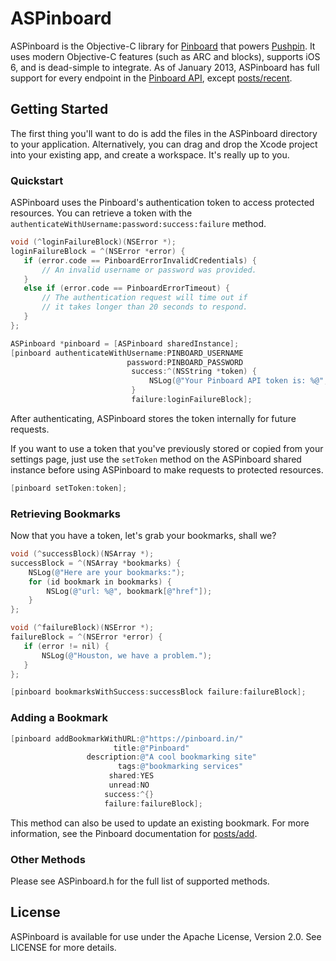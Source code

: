 # ASPinboard

ASPinboard is the Objective-C library for [Pinboard](https://pinboard.in) that powers [Pushpin](http://getpushpin.com/). It uses modern Objective-C features (such as ARC and blocks), supports iOS 6, and is dead-simple to integrate. As of January 2013, ASPinboard has full support for every endpoint in the [Pinboard API](https://pinboard.in/api), except [posts/recent](https://pinboard.in/api#posts_recent).

## Getting Started

The first thing you'll want to do is add the files in the ASPinboard directory to your application. Alternatively, you can drag and drop the Xcode project into your existing app, and create a workspace. It's really up to you.

### Quickstart

ASPinboard uses the Pinboard's authentication token to access protected resources. You can retrieve a token with the `authenticateWithUsername:password:success:failure` method.

```objective-c
void (^loginFailureBlock)(NSError *);
loginFailureBlock = ^(NSError *error) {
   if (error.code == PinboardErrorInvalidCredentials) {
       // An invalid username or password was provided.
   }
   else if (error.code == PinboardErrorTimeout) {
       // The authentication request will time out if
       // it takes longer than 20 seconds to respond.
   }
};

ASPinboard *pinboard = [ASPinboard sharedInstance];
[pinboard authenticateWithUsername:PINBOARD_USERNAME
                          password:PINBOARD_PASSWORD
                           success:^(NSString *token) {
                               NSLog(@"Your Pinboard API token is: %@", token);
                           }
                           failure:loginFailureBlock];
```

After authenticating, ASPinboard stores the token internally for future requests.

If you want to use a token that you've previously stored or copied from your settings page, just use the `setToken` method on the ASPinboard shared instance before using ASPinboard to make requests to protected resources.

```objective-c
[pinboard setToken:token];
```

### Retrieving Bookmarks

Now that you have a token, let's grab your bookmarks, shall we?

```objective-c
void (^successBlock)(NSArray *);
successBlock = ^(NSArray *bookmarks) {
    NSLog(@"Here are your bookmarks:");
    for (id bookmark in bookmarks) {
        NSLog(@"url: %@", bookmark[@"href"]);
    }
};

void (^failureBlock)(NSError *);
failureBlock = ^(NSError *error) {
   if (error != nil) {
       NSLog(@"Houston, we have a problem.");
   }
};

[pinboard bookmarksWithSuccess:successBlock failure:failureBlock];
```

### Adding a Bookmark

```objective-c
[pinboard addBookmarkWithURL:@"https://pinboard.in/"
                       title:@"Pinboard"
                 description:@"A cool bookmarking site"
                        tags:@"bookmarking services"
                      shared:YES
                      unread:NO
                     success:^{}
                     failure:failureBlock];
```

This method can also be used to update an existing bookmark. For more information, see the Pinboard documentation for [posts/add](https://pinboard.in/api#posts_add).

### Other Methods

Please see ASPinboard.h for the full list of supported methods.

## License

ASPinboard is available for use under the Apache License, Version 2.0. See LICENSE for more details.

